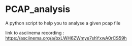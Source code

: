 # PCAP_analysis
A python script to help you to analyse a given pcap file

link to asciinema recording : https://asciinema.org/a/bxLWH6ZWmye7shYxwA0rCS59h

